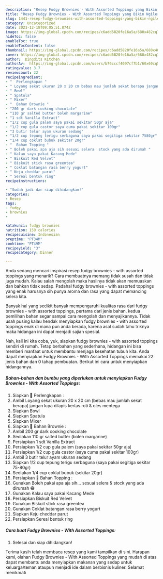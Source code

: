 ```yaml
---
description: "Resep Fudgy Brownies - With Assorted Toppings yang Bikin Ngiler"
title: "Resep Fudgy Brownies - With Assorted Toppings yang Bikin Ngiler"
slug: 1441-resep-fudgy-brownies-with-assorted-toppings-yang-bikin-ngiler
category: Uncategorized
date: 2021-12-18T09:05:51.874Z
image: https://img-global.cpcdn.com/recipes/c6add5820fe16a5a/680x482cq70/fudgy-brownies-with-assorted-toppings-foto-resep-utama.jpg
hideToc: false
enableToc: true
enableTocContent: false
thumbnail: https://img-global.cpcdn.com/recipes/c6add5820fe16a5a/680x482cq70/fudgy-brownies-with-assorted-toppings-foto-resep-utama.jpg
cover: https://img-global.cpcdn.com/recipes/c6add5820fe16a5a/680x482cq70/fudgy-brownies-with-assorted-toppings-foto-resep-utama.jpg
author:  Dingdits Kitchen
authorAv:  https://img-global.cpcdn.com/users/b76cccf4097cf7b1/60x60cq50/avatar.jpg
ratingvalue: 3.7
reviewcount: 22
recipeingredient:
- "  Perlengkapan "
- " Loyang sekat ukuran 20 x 20 cm bebas mau jumlah sekat berapa jangan lupa dilapis kertas roti  oles mentega"
- " Bowl"
- " Spatula"
- " Mixer"
- "  Bahan Brownie "
- "200 gr dark cooking chocolate"
- "110 gr salted butter boleh margarine"
- "1 sdt Vanilla Extract"
- "1/2 cup gula palem saya pakai sekitar 50gr aja"
- "1/2 cup gula castor saya cuma pakai sekitar 100gr"
- "3 butir telur ayam ukuran sedang"
- "1/2 cup tepung terigu serbaguna saya pakai segitiga sekitar 7580gr"
- "1/4 cup coklat bubuk sekitar 20gr"
- "  Bahan Topping "
- " Boleh pakai apa aja sih sesuai selera  stock yang ada dirumah "
- " Kalau saya pakai Kacang Mede"
- " Biskuit Red Velvet"
- " Biskuit stick rasa greentea"
- " Coklat batangan rasa berry yogurt"
- " Keju cheddar parut"
- " Sereal bentuk ring"
recipeinstructions:

- "Sudah jadi dan siap dihidangkan!"
categories:
- Resep
tags:
- fudgy
- brownies
- 

katakunci: fudgy brownies  
nutrition: 150 calories
recipecuisine: Indonesian
preptime: "PT34M"
cooktime: "PT49M"
recipeyield: "3"
recipecategory: Dinner

---
```



Anda sedang mencari inspirasi resep fudgy brownies - with assorted toppings yang menarik? Cara membuatnya memang tidak susah dan tidak juga mudah. Kalau salah mengolah maka hasilnya tidak akan memuaskan dan bahkan tidak sedap. Padahal fudgy brownies - with assorted toppings yang enak harusnya sih punya aroma dan rasa yang dapat memancing selera kita.




Banyak hal yang sedikit banyak mempengaruhi kualitas rasa dari fudgy brownies - with assorted toppings, pertama dari jenis bahan, kedua pemilihan bahan segar sampai cara mengolah dan menyajikannya. Tidak usah pusing kalau hendak menyiapkan fudgy brownies - with assorted toppings enak di mana pun anda berada, karena asal sudah tahu triknya maka hidangan ini dapat menjadi sajian spesial.


Nah, kali ini kita coba, yuk, siapkan fudgy brownies - with assorted toppings sendiri di rumah. Tetap berbahan yang sederhana, hidangan ini bisa memberi manfaat untuk membantu menjaga kesehatan tubuh kita. Anda dapat menyiapkan Fudgy Brownies - With Assorted Toppings memakai 22 jenis bahan dan 0 tahap pembuatan. Berikut ini cara untuk menyiapkan hidangannya.

<!--inarticleads1-->

##### Bahan-bahan dan bumbu yang diperlukan untuk menyiapkan Fudgy Brownies - With Assorted Toppings:

1. Siapkan  🍫 Perlengkapan :
1. Ambil  Loyang sekat ukuran 20 x 20 cm (bebas mau jumlah sekat berapa) jangan lupa dilapis kertas roti &amp; oles mentega
1. Siapkan  Bowl
1. Siapkan  Spatula
1. Siapkan  Mixer
1. Siapkan  🍫 Bahan Brownie :
1. Ambil 200 gr dark cooking chocolate
1. Sediakan 110 gr salted butter (boleh margarine)
1. Persiapkan 1 sdt Vanilla Extract
1. Persiapkan 1/2 cup gula palem (saya pakai sekitar 50gr aja)
1. Persiapkan 1/2 cup gula castor (saya cuma pakai sekitar 100gr)
1. Ambil 3 butir telur ayam ukuran sedang
1. Siapkan 1/2 cup tepung terigu serbaguna (saya pakai segitiga sekitar 75-80gr)
1. Sediakan 1/4 cup coklat bubuk (sekitar 20gr)
1. Persiapkan  🍫 Bahan Topping :
1. Gunakan  Boleh pakai apa aja sih... sesuai selera &amp; stock yang ada dirumah 😁
1. Gunakan  Kalau saya pakai Kacang Mede
1. Persiapkan  Biskuit Red Velvet
1. Gunakan  Biskuit stick rasa greentea
1. Gunakan  Coklat batangan rasa berry yogurt
1. Siapkan  Keju cheddar parut
1. Persiapkan  Sereal bentuk ring




<!--inarticleads2-->

##### Cara buat Fudgy Brownies - With Assorted Toppings:


1. Selesai dan siap dihidangkan!



Terima kasih telah membaca resep yang kami tampilkan di sini. Harapan kami, olahan Fudgy Brownies - With Assorted Toppings yang mudah di atas dapat membantu anda menyiapkan makanan yang sedap untuk keluarga/teman ataupun menjadi ide dalam berbisnis kuliner. Selamat menikmati
